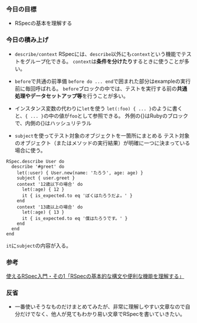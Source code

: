 ### 今日の目標
- RSpecの基本を理解する
 
### 今日の積み上げ
- `describe/context`
RSpecには、`describe`以外にも`context`という機能でテストをグループ化できる。
`context`は**条件を分けたり**するときに使うことが多い。

- `before`で共通の前準備
`before do ... end`で囲まれた部分はexampleの実行前に毎回呼ばれる。
`before`ブロックの中では、テストを実行する前の**共通処理やデータセットアップ等**を行うことが多い。

- インスタンス変数の代わりに`let`を使う
`let(:foo) { ... }`のように書くと、`{ ... }`の中の値が`foo`として参照できる。
外側の{}はRubyのブロックで、内側の{}はハッシュリテラル

- `subject`を使ってテスト対象のオブジェクトを一箇所にまとめる
テスト対象のオブジェクト（またはメソッドの実行結果）が明確に一つに決まっている場合に使う。
```
RSpec.describe User do
  describe '#greet' do
    let(:user) { User.new(name: 'たろう', age: age) }
    subject { user.greet }
    context '12歳以下の場合' do
      let(:age) { 12 }
      it { is_expected.to eq 'ぼくはたろうだよ。' }
    end
    context '13歳以上の場合' do
      let(:age) { 13 }
      it { is_expected.to eq '僕はたろうです。' }
    end
  end
end
```
`it`に`subject`の内容が入る。

### 参考
[使えるRSpec入門・その1「RSpecの基本的な構文や便利な機能を理解する」](https://qiita.com/jnchito/items/42193d066bd61c740612)

### 反省
- 一番使いそうなものだけまとめてみたが、非常に理解しやすい文章なので自分だけでなく、他人が見てもわかり易い文章でRSpecを書いていきたい。